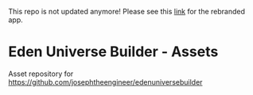 This repo is not updated anymore! Please see this [link](https://www.github.com/josephtheengineer/uplink-assets) for the rebranded app.
# Eden Universe Builder - Assets
Asset repository for https://github.com/josephtheengineer/edenuniversebuilder
